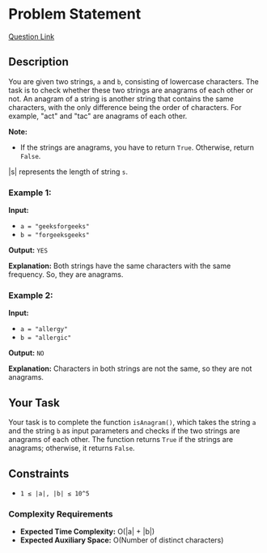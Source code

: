 # Problem Statement
[Question Link](https://www.geeksforgeeks.org/problems/anagram-1587115620/1?page=1&sprint=ca8ae412173dbd8346c26a0295d098fd&sortBy=difficulty)
## Description

You are given two strings, `a` and `b`, consisting of lowercase characters. The task is to check whether these two strings are anagrams of each other or not. An anagram of a string is another string that contains the same characters, with the only difference being the order of characters. For example, "act" and "tac" are anagrams of each other.

**Note:**
- If the strings are anagrams, you have to return `True`. Otherwise, return `False`.

|s| represents the length of string `s`.

### Example 1:

**Input:**
- `a = "geeksforgeeks"`
- `b = "forgeeksgeeks"`

**Output:** `YES`

**Explanation:** Both strings have the same characters with the same frequency. So, they are anagrams.

### Example 2:

**Input:**
- `a = "allergy"`
- `b = "allergic"`

**Output:** `NO`

**Explanation:** Characters in both strings are not the same, so they are not anagrams.

## Your Task

Your task is to complete the function `isAnagram()`, which takes the string `a` and the string `b` as input parameters and checks if the two strings are anagrams of each other. The function returns `True` if the strings are anagrams; otherwise, it returns `False`.

## Constraints

- `1 ≤ |a|, |b| ≤ 10^5`

### Complexity Requirements

- **Expected Time Complexity:** O(|a| + |b|)
- **Expected Auxiliary Space:** O(Number of distinct characters)
